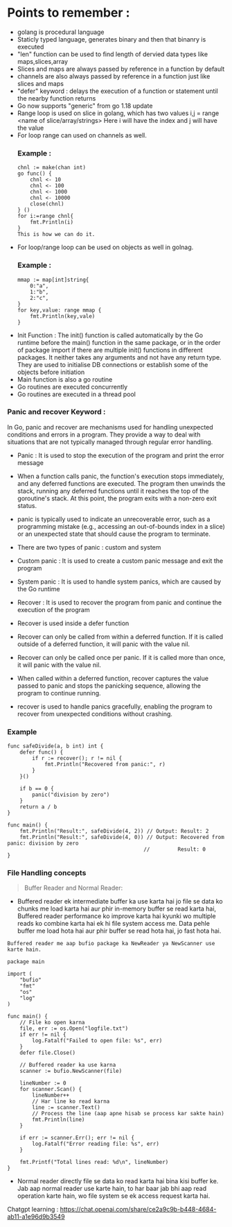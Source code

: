 # Points to remember : 
- golang is procedural language
- Staticly typed language, generates binary and then that binanry is executed
- "len" function can be used to find length of dervied data types like maps,slices,array
- Slices and maps are always passed by reference in a function by default
- channels are also always passed by reference in a function just like slices and maps
- "defer" keyword : delays the execution of a function or statement until the nearby function returns
- Go now supports "generic" from go 1.18 update
- Range loop is used on slice in golang, which has two values i,j = range <name of slice/array/strings>
    Here i will have the index and j will have the value
- For loop range can used on channels as well.
    ### Example :
    ```
    chnl := make(chan int)
    go func() {
        chnl <- 10
        chnl <- 100
        chnl <- 1000
        chnl <- 10000
        close(chnl)
    } ()
    for i:=range chnl{
        fmt.Println(i)
    }
    This is how we can do it.
    ```
- For loop/range loop can be used on objects as well in golnag.
    ### Example : 
    ```
    mmap := map[int]string{
        0:"a",
        1:"b",
        2:"c",
    }
    for key,value: range mmap {
        fmt.Println(key,vale)
    }
    ```
- Init Function : The init() function is called automatically by the Go runtime before the main() function in the same package, or in the order of package import if there are multiple init() functions in different packages.
It neither takes any arguments and not have any return type.
They are used to initialise DB connections or establish some of the objects before initiation
- Main function is also a go routine
- Go routines are executed concurrently
- Go routines are executed in a thread pool

### Panic and recover Keyword : 
In Go, panic and recover are mechanisms used for handling unexpected conditions and errors in a program. They provide a way to deal with situations that are not typically managed through regular error handling.
- Panic : It is used to stop the execution of the program and print the error message
- When a function calls panic, the function's execution stops immediately, and any deferred functions are executed. The program then unwinds the stack, running any deferred functions until it reaches the top of the goroutine's stack. At this point, the program exits with a non-zero exit status.
- panic is typically used to indicate an unrecoverable error, such as a programming mistake (e.g., accessing an out-of-bounds index in a slice) or an unexpected state that should cause the program to terminate.
- There are two types of panic : custom and system
- Custom panic : It is used to create a custom panic message and exit the program
- System panic : It is used to handle system panics, which are caused by the Go runtime


- Recover : It is used to recover the program from panic and continue the execution of the program
- Recover is used inside a defer function
- Recover can only be called from within a deferred function. If it is called outside of a deferred
function, it will panic with the value nil.
- Recover can only be called once per panic. If it is called more than once, it will
panic with the value nil.
- When called within a deferred function, recover captures the value passed to panic and stops the panicking sequence, allowing the program to continue running.
- recover is used to handle panics gracefully, enabling the program to recover from unexpected conditions without crashing.
### Example
```
func safeDivide(a, b int) int {
    defer func() {
        if r := recover(); r != nil {
            fmt.Println("Recovered from panic:", r)
        }
    }()

    if b == 0 {
        panic("division by zero")
    }
    return a / b
}

func main() {
    fmt.Println("Result:", safeDivide(4, 2)) // Output: Result: 2
    fmt.Println("Result:", safeDivide(4, 0)) // Output: Recovered from panic: division by zero
                                            //         Result: 0
}
```
### File Handling concepts
> Buffer Reader and Normal Reader:
- Buffered reader ek intermediate buffer ka use karta hai jo file se data ko chunks me load karta hai aur phir in-memory buffer se read karta hai, Buffered reader performance ko improve karta hai kyunki wo multiple reads ko combine karta hai ek hi file system access me. Data pehle buffer me load hota hai aur phir buffer se read hota hai, jo fast hota hai.
```
Buffered reader me aap bufio package ka NewReader ya NewScanner use karte hain.

package main

import (
    "bufio"
    "fmt"
    "os"
    "log"
)

func main() {
    // File ko open karna
    file, err := os.Open("logfile.txt")
    if err != nil {
        log.Fatalf("Failed to open file: %s", err)
    }
    defer file.Close()

    // Buffered reader ka use karna
    scanner := bufio.NewScanner(file)
    
    lineNumber := 0
    for scanner.Scan() {
        lineNumber++
        // Har line ko read karna
        line := scanner.Text()
        // Process the line (aap apne hisab se process kar sakte hain)
        fmt.Println(line)
    }

    if err := scanner.Err(); err != nil {
        log.Fatalf("Error reading file: %s", err)
    }

    fmt.Printf("Total lines read: %d\n", lineNumber)
}
```
- Normal reader directly file se data ko read karta hai bina kisi buffer ke. Jab aap normal reader use karte hain, to har baar jab bhi aap read operation karte hain, wo file system se ek access request karta hai.



Chatgpt learning : https://chat.openai.com/share/ce2a9c9b-b448-4684-ab11-a1e96d9b3549
